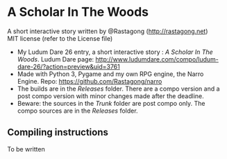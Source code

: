 A Scholar In The Woods
======================
A short interactive story written by @Rastagong (http://rastagong.net)  
MIT license (refer to the License file)  

* My Ludum Dare 26 entry, a short interactive story : *A Scholar In The Woods*. Ludum Dare page: http://www.ludumdare.com/compo/ludum-dare-26/?action=preview&uid=3761
* Made with Python 3, Pygame and my own RPG engine, the Narro Engine. Repo: https://github.com/Rastagong/narro
* The builds are in the _Releases_ folder. There are a compo version and a post compo version with minor changes made after the deadline.
* Beware: the sources in the _Trunk_ folder are post compo only. The compo sources are in the _Releases_ folder.


Compiling instructions
----------------------
To be written
